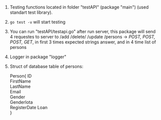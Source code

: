 1. Testing functions located in folder "testAPI" (package "main") (used standart test library).
2. `go test -v` will start testing
3. You can run "testAPI/testapi.go" after run server, this package will send 4 requestes to server to
  /add /delete/ /update /persons -> _POST, POST, POST, GET_, in first 3 times expected strings answer, and in 4 time list of persons 
4. Logger in package "logger"
5. Struct of database table of persons: 
   

    Person{
        	ID           
        	FirstName  
        	LastName     
        	Email       
        	Gender       
        	GenderIota   
        	RegisterDate 
        	Loan         
    }
    
    
 

